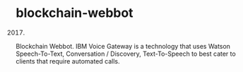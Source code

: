 # blockchain-webbot

2017.

Blockchain Webbot. IBM Voice Gateway is a technology that uses Watson Speech-To-Text, Conversation / Discovery, Text-To-Speech to best cater to clients that require automated calls.
